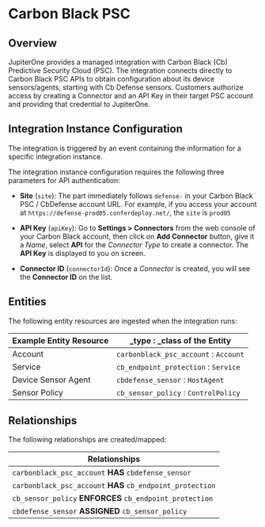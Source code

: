 # Carbon Black PSC

## Overview

JupiterOne provides a managed integration with Carbon Black (Cb) Predictive
Security Cloud (PSC). The integration connects directly to Carbon Black PSC APIs
to obtain configuration about its device sensors/agents, starting with Cb
Defense sensors. Customers authorize access by creating a Connector and an API
Key in their target PSC account and providing that credential to JupiterOne.

## Integration Instance Configuration

The integration is triggered by an event containing the information for a
specific integration instance.

The integration instance configuration requires the following three parameters
for API authentication:

- **Site** (`site`): The part immediately follows `defense-` in your Carbon
  Black PSC / CbDefense account URL. For example, if you access your account at
  `https://defense-prod05.conferdeploy.net/`, the `site` is `prod05`

- **API Key** (`apiKey`): Go to **Settings > Connectors** from the web console
  of your Carbon Black account, then click on **Add Connector** button, give it
  a _Name_, select **API** for the _Connector Type_ to create a connector. The
  **API Key** is displayed to you on screen.

- **Connector ID** (`connectorId`): Once a _Connector_ is created, you will see
  the **Connector ID** on the list.

## Entities

The following entity resources are ingested when the integration runs:

| Example Entity Resource | \_type : \_class of the Entity        |
| ----------------------- | ------------------------------------- |
| Account                 | `carbonblack_psc_account` : `Account` |
| Service                 | `cb_endpoint_protection` : `Service`  |
| Device Sensor Agent     | `cbdefense_sensor` : `HostAgent`      |
| Sensor Policy           | `cb_sensor_policy` : `ControlPolicy`  |

## Relationships

The following relationships are created/mapped:

| Relationships                                              |
| ---------------------------------------------------------- |
| `carbonblack_psc_account` **HAS** `cbdefense_sensor`       |
| `carbonblack_psc_account` **HAS** `cb_endpoint_protection` |
| `cb_sensor_policy` **ENFORCES** `cb_endpoint_protection`   |
| `cbdefense_sensor` **ASSIGNED** `cb_sensor_policy`         |
